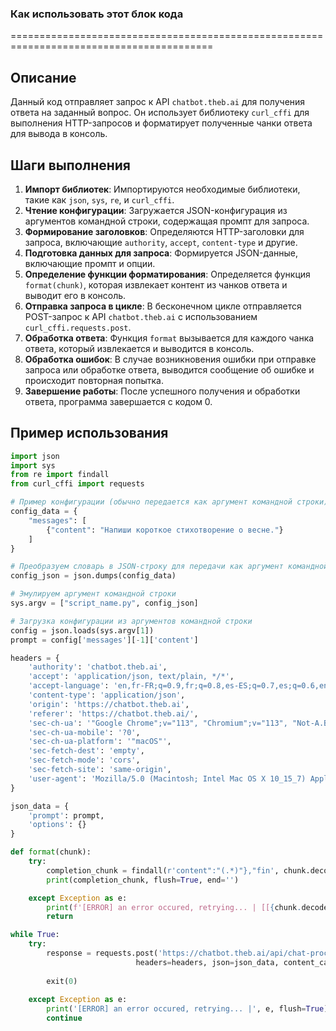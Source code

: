 ### Как использовать этот блок кода
=========================================================================================

Описание
-------------------------
Данный код отправляет запрос к API `chatbot.theb.ai` для получения ответа на заданный вопрос. Он использует библиотеку `curl_cffi` для выполнения HTTP-запросов и форматирует полученные чанки ответа для вывода в консоль.

Шаги выполнения
-------------------------
1. **Импорт библиотек**: Импортируются необходимые библиотеки, такие как `json`, `sys`, `re`, и `curl_cffi`.
2. **Чтение конфигурации**: Загружается JSON-конфигурация из аргументов командной строки, содержащая промпт для запроса.
3. **Формирование заголовков**: Определяются HTTP-заголовки для запроса, включающие `authority`, `accept`, `content-type` и другие.
4. **Подготовка данных для запроса**: Формируется JSON-данные, включающие промпт и опции.
5. **Определение функции форматирования**: Определяется функция `format(chunk)`, которая извлекает контент из чанков ответа и выводит его в консоль.
6. **Отправка запроса в цикле**: В бесконечном цикле отправляется POST-запрос к API `chatbot.theb.ai` с использованием `curl_cffi.requests.post`.
7. **Обработка ответа**: Функция `format` вызывается для каждого чанка ответа, который извлекается и выводится в консоль.
8. **Обработка ошибок**: В случае возникновения ошибки при отправке запроса или обработке ответа, выводится сообщение об ошибке и происходит повторная попытка.
9. **Завершение работы**: После успешного получения и обработки ответа, программа завершается с кодом 0.

Пример использования
-------------------------

```python
import json
import sys
from re import findall
from curl_cffi import requests

# Пример конфигурации (обычно передается как аргумент командной строки)
config_data = {
    "messages": [
        {"content": "Напиши короткое стихотворение о весне."}
    ]
}

# Преобразуем словарь в JSON-строку для передачи как аргумент командной строки
config_json = json.dumps(config_data)

# Эмулируем аргумент командной строки
sys.argv = ["script_name.py", config_json]

# Загрузка конфигурации из аргументов командной строки
config = json.loads(sys.argv[1])
prompt = config['messages'][-1]['content']

headers = {
    'authority': 'chatbot.theb.ai',
    'accept': 'application/json, text/plain, */*',
    'accept-language': 'en,fr-FR;q=0.9,fr;q=0.8,es-ES;q=0.7,es;q=0.6,en-US;q=0.5,am;q=0.4,de;q=0.3',
    'content-type': 'application/json',
    'origin': 'https://chatbot.theb.ai',
    'referer': 'https://chatbot.theb.ai/',
    'sec-ch-ua': '"Google Chrome";v="113", "Chromium";v="113", "Not-A.Brand";v="24"',
    'sec-ch-ua-mobile': '?0',
    'sec-ch-ua-platform': '"macOS"',
    'sec-fetch-dest': 'empty',
    'sec-fetch-mode': 'cors',
    'sec-fetch-site': 'same-origin',
    'user-agent': 'Mozilla/5.0 (Macintosh; Intel Mac OS X 10_15_7) AppleWebKit/537.36 (KHTML, like Gecko) Chrome/113.0.0.0 Safari/537.36',
}

json_data = {
    'prompt': prompt,
    'options': {}
}

def format(chunk):
    try:
        completion_chunk = findall(r'content":"(.*)"},"fin', chunk.decode())[0]
        print(completion_chunk, flush=True, end='')

    except Exception as e:
        print(f'[ERROR] an error occured, retrying... | [[{chunk.decode()}]]', flush=True)
        return

while True:
    try: 
        response = requests.post('https://chatbot.theb.ai/api/chat-process', 
                            headers=headers, json=json_data, content_callback=format, impersonate='chrome110')
        
        exit(0)
    
    except Exception as e:
        print('[ERROR] an error occured, retrying... |', e, flush=True)
        continue